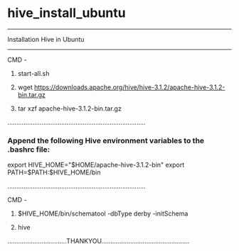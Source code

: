 # hive_install_ubuntu



******************************************************
Installation Hive in Ubuntu
******************************************************

CMD - 

1. start-all.sh

2. wget https://downloads.apache.org/hive/hive-3.1.2/apache-hive-3.1.2-bin.tar.gz

3. tar xzf apache-hive-3.1.2-bin.tar.gz


.............................................................................


### Append the following Hive environment variables to the .bashrc file:

export HIVE_HOME="$HOME/apache-hive-3.1.2-bin"
export PATH=$PATH:$HIVE_HOME/bin

.............................................................................

CMD - 

1. $HIVE_HOME/bin/schematool -dbType derby -initSchema

2. hive 


.................................THANKYOU................................................. 
